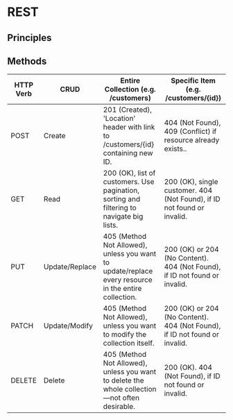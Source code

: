 # REST
## Principles
## Methods
|HTTP Verb|CRUD         |Entire Collection (e.g. /customers) |Specific Item (e.g. /customers/{id})|
|-------|---------------|------------------------------------|------------------------------------|
|POST   |Create         |201 (Created), 'Location' header with link to /customers/{id} containing new ID.|404 (Not Found), 409 (Conflict) if resource already exists..|
|GET    |Read           |200 (OK), list of customers. Use pagination, sorting and filtering to navigate big lists.|200 (OK), single customer. 404 (Not Found), if ID not found or invalid.|
|PUT    |Update/Replace |405 (Method Not Allowed), unless you want to update/replace every resource in the entire collection.|200 (OK) or 204 (No Content). 404 (Not Found), if ID not found or invalid.|
|PATCH  |Update/Modify  |405 (Method Not Allowed), unless you want to modify the collection itself.|200 (OK) or 204 (No Content). 404 (Not Found), if ID not found or invalid.|
|DELETE |Delete         |405 (Method Not Allowed), unless you want to delete the whole collection—not often desirable.|200 (OK). 404 (Not Found), if ID not found or invalid.|